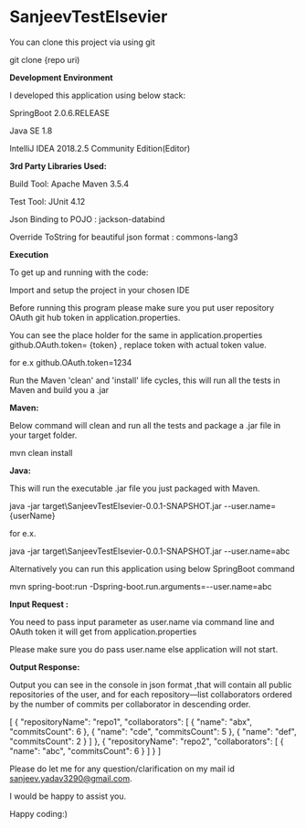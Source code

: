 # SanjeevTestElsevier

You can clone this project via using git

git clone {repo uri)

**Development Environment**

I developed this application using below stack:

SpringBoot 2.0.6.RELEASE

Java SE 1.8

IntelliJ IDEA 2018.2.5 Community Edition(Editor)

**3rd Party Libraries Used:**

Build Tool: Apache Maven 3.5.4

Test Tool: JUnit 4.12

Json Binding to POJO : jackson-databind 

Override ToString for beautiful json format : commons-lang3  


**Execution**

To get up and running with the code:

Import and setup the project in your chosen IDE

Before running this program please make sure you put user repository OAuth git hub token in application.properties.

You can see the place holder for the same in application.properties  github.OAuth.token= {token} , replace token with actual token value.

for e.x github.OAuth.token=1234

Run the Maven 'clean' and 'install' life cycles, this will run all the tests in Maven and build you a .jar

**Maven:**

Below command will clean and run all the tests and package a .jar file in your target folder.

mvn clean install

**Java:**

This will run the executable .jar file you just packaged with Maven.

java -jar target\SanjeevTestElsevier-0.0.1-SNAPSHOT.jar --user.name={userName}

for e.x.

java -jar target\SanjeevTestElsevier-0.0.1-SNAPSHOT.jar --user.name=abc

Alternatively you can run this application using below SpringBoot command 

mvn spring-boot:run -Dspring-boot.run.arguments=--user.name=abc


**Input Request :**

You need to pass input parameter as user.name via command line and OAuth token it will get from application.properties

Please make sure you do pass user.name else application will not start.


**Output Response:**

Output you can see in the console in json format ,that will contain all public repositories of the user, and for each
 repository—list collaborators ordered by the number of commits per collaborator in descending order.
 
 [
   {
     "repositoryName": "repo1",
     "collaborators": [
       {
         "name": "abx",
         "commitsCount": 6
       },
       {
         "name": "cde",
         "commitsCount": 5
       },
       {
         "name": "def",
         "commitsCount": 2
       }
     ]
   },
   {
     "repositoryName": "repo2",
     "collaborators": [
       {
         "name": "abc",
         "commitsCount": 6
       }
     ]
   }
 ]
 
 
 
 Please do let me for any question/clarification on my mail id sanjeev.yadav3290@gmail.com.
 
 I would be happy to assist you.
 
 Happy coding:)
 

